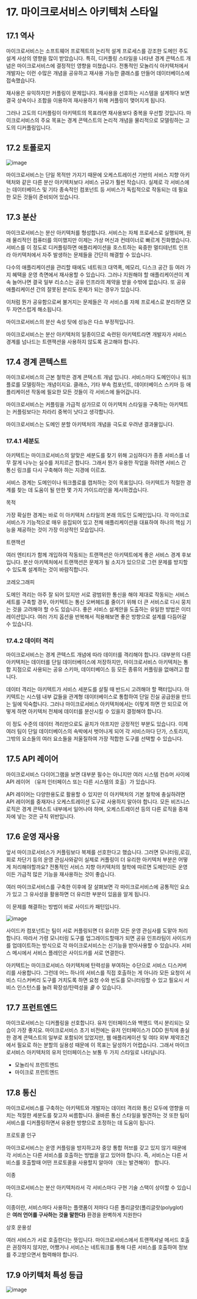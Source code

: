 # 17. 마이크로서비스 아키텍처 스타일

## **17.1** 역사

마이크로서비스는 소프트웨어 프로젝트의 논리적 설계 프로세스를 강조한 도메인 주도 설계 사상의 영향을 많이 받았습니다. 특히, 디커플링 스타일을 나타낸 경계 콘텍스트 개념은 마이크로서비스에 결정적인 영향을 미쳤습니다. 전통적인 모놀리식 아키텍처에서 개발자는 이런 수많은 개념을 공유하고 재사용 가능한 클래스를 만들어 데이터베이스에 접속했습니다.

재사용은 유익하지만 커플링이 문제입니다. 재사용을 선호하는 시스템을 설계하다 보면 결국 상속이나 조합을 이용하여 재사용하기 위해 커플링이 맺어지게 됩니다.

그러나 고도의 디커플링이 아키텍트의 목표라면 재사용보다 중복을 우선할 것입니다. 마이크로서비스의 주요 목표는 경계 콘텍스트의 논리적 개념을 물리적으로 모델링하는 고도의 디커플링입니다.

## 1**7.2** 토폴로지

![image](https://github.com/user-attachments/assets/25fd344c-7b1d-4f55-9e80-89d81b7144a3)

마이크로서비스는 단일 목적만 가지기 때문에 오케스트레이션 기반의 서비스 지향 아키텍처와 같은 다른 분산 아키텍처보다 서비스 규모가 훨씬 작습니다. 실제로 각 서비스에는 데이터베이스 및 기타 종속적인 컴포넌트 등 서비스가 독립적으로 작동되는 데 필요한 모든 것들이 준비되어 있습니다.

## **17.3** 분산

마이크로서비스는 분산 아키텍처를 형성합니다. 서비스는 자체 프로세스로 실행되며, 원래 물리적인 컴퓨터를 의미했지만 이제는 가상 머신과 컨테이너로 빠르게 진화했습니다. 서비스를 이 정도로 디커플링하면 애플리케이션을 호스트하는 육중한 멀티테넌트 인프라 아키텍처에서 자주 발생하는 문제들을 간단히 해결할 수 있습니다.

다수의 애플리케이션을 관리할 때에도 네트워크 대역폭, 메모리, 디스크 공간 등 여러 가지 혜택을 운영 측면에서 재사용할 수 있습니다. 그러나 지원해야 할 애플리케이션이 계속 늘어나면 결국 일부 리소스는 공유 인프라의 제약을 받을 수밖에 없습니다. 또 공유 애플리케이션 간의 잘못된 분리도 문제가 되는 경우가 있습니다.

이처럼 뭔가 공유함으로써 불거지는 문제들은 각 서비스를 자체 프로세스로 분리하면 모두 자연스럽게 해소됩니다. 

마이크로서비스의 분산 속성 탓에 성능은 다소 부정적입니다.

마이크로서비스는 분산 아키텍처의 일종이므로 숙련된 아키텍트라면 개발자가 서비스 경계를 넘나드는 트랜잭션을 사용하지 않도록 권고해야 합니다.

## 1**7.4** 경계 콘텍스트

마이크로서비스의 근본 철학은 경계 콘텍스트 개념 입니다. 서비스마다 도메인이나 워크플로를 모델링하는 개념이지요. 클래스, 기타 부속 컴포넌트, 데이터베이스 스키마 등 애플리케이션 작동에 필요한 모든 것들이 각 서비스에 들어갑니다.

마이크로서비스는 커플링을 가급적 삼가므로 이 아키텍처 스타일을 구축하는 아키텍트는 커플링보다는 차라리 중복이 낫다고 생각합니다.

마이크로서비스는 도메인 분할 아키텍처의 개념을 극도로 우려낸 결과물입니다.

### **17.4.1** 세분도

아키텍트는 마이크로서비스의 알맞은 세분도를 찾기 위해 고심하다가 종종 서비스를 너무 잘게 나누는 실수를 저지르곤 합니다. 그래서 뭔가 유용한 작업을 하려면 서비스 간 통신 링크를 다시 구축해야 하는 지경에 이르죠.

서비스 경계는 도메인이나 워크플로를 캡처하는 것이 목표입니다. 아키텍트가 적절한 경계를 찾는 데 도움이 될 만한 몇 가지 가이드라인을 제시하겠습니다.

목적

가장 확실한 경계는 바로 이 아키텍처 스타일의 본래 의도인 도메인입니다. 각 마이크로서비스가 기능적으로 매우 응집되어 있고 전체 애플리케이션을 대표하여 하나의 핵심 기능을 제공하는 것이 가장 이상적인 모습입니다.

트랜잭션

여러 엔티티가 함께 개입하여 작동되는 트랜잭션은 아키텍트에게 좋은 서비스 경계 후보입니다. 분산 아키텍처에서 트랜잭션은 문제가 될 소지가 있으므로 그런 문제를 방지할 수 있도록 설계하는 것이 바람직합니다.

코레오그래피

도메인 격리는 아주 잘 되어 있지만 서로 광범위한 통신을 해야 제대로 작동되는 서비스 세트를 구축할 경우, 아키텍트는 통신 오버헤드를 줄이기 위해 더 큰 서비스로 다시 뭉치는 것을 고려해야 할 수도 있습니다. 좋은 서비스 설계안을 도출하는 유일한 방법은 이터레이션입니다. 여러 가지 옵션을 반복해서 적용해보면 좋은 방향으로 설계를 다듬어갈 수 있습니다.

### **17.4.2** 데이터 격리

마이크로서비스는 경계 콘텍스트 개념에 따라 데이터를 격리해야 합니다. 대부분의 다른 아키텍처는 데이터를 단일 데이터베이스에 저장하지만, 마이크로서비스 아키텍처는 통합 지점으로 사용되는 공유 스키마, 데이터베이스 등 모든 종류의 커플링을 없애려고 합니다.

데이터 격리는 아키텍트가 서비스 세분도를 살필 때 반드시 고려해야 할 팩터입니다. 아키텍트는 시스템 내부 값들을 관계형 데이터베이스로 통합하여 단일 진실 공급원을 만드는 일에 익숙합니다. 그러나 마이크로서비스 아키텍처에서는 이렇게 하면 안 되므로 어떻게 하면 아키텍처 전체에 데이터를 분산시킬 수 있을지 결정해야 합니다.

이 정도 수준의 데이터 격리만으로도 골치가 아프지만 긍정적인 부분도 있습니다. 이제 여러 팀이 단일 데이터베이스의 속박에서 벗어나게 되어 각 서비스마다 단가, 스토리지, 그밖의 요소들의 여러 요소들을 저울질하여 가장 적합한 도구를 선택할 수 있습니다.

## **17.5 API** 레이어

마이크로서비스 다이어그램을 보면 대부분 필수는 아니지만 여러 시스템 컨슈머 사이에 API 레이어 （유저 인터페이스 또는 다른 시스템의 호출）가 있습니다.

API 레이어는 다양한용도로 활용할 수 있지만 이 아키텍처의 기본 철학에 충실하려면 API 레이어를 중재자나 오케스트레이션 도구로 사용하지 말아야 합니다. 모든 비즈니스 로직은 경계 콘텍스트 내부에서 일어나야 하며, 오케스트레이션 등의 다른 로직을 중재자에 넣는 것은 규칙 위반입니다.

## **17.6** 운영 재사용

앞서 마이크로서비스가 커플링보다 복제를 선호한다고 했습니다.  그러면 모니터링,로깅, 회로 차단기 등의 운영 관심사와같이 실제로 커플링이 더 유리한 아키텍처 부분은 어떻게 처리해야할까요? 전통적인 서비스 지향 아키텍처의 철학에 따르면 도메인이든 운영이든 가급적 많은 기능을 재사용하는 것이 좋습니다.

여러 마이크로서비스를 구축한 이후에 잘 살펴보면 각 마이크로서비스에 공통적인 요소가 있고 그 유사성을 활용하면 더 유리한 부분이 있음을 알게 됩니다.

이 문제를 해결하는 방법이 바로 사이드카 패턴입니다.

![image](https://github.com/user-attachments/assets/d577e103-4d21-4539-a024-34336b64aa17)

사이드카 컴포넌트는 팀이 서로 커플링되면 더 유리한 모든 운영 관심사를 도맡아 처리합니다. 따라서 가령 모니터링 도구를 업그레이드할때가 되면 공유 인프라팀이 사이드카를 업데이트하는 방식으로 각 마이크로서비스는 신기능을 받아사용할 수 있습니다. 서비스 메시에서 서비스 플레인은 사이드카를 서로 연결한다.

아키텍트는 마이크로서비스 아키텍처에 탄력성을 부여하는 수단으로 서비스 디스커버리를 사용합니다. 그런데 어느 하나의 서비스를 직접 호출하는 게 아니라 모든 요청이 서비스 디스커버리 도구를 거치도록 하면 요청 수와 빈도를 모니터링할 수 있고 필요시 서비스 인스턴스를 늘려 확장성/탄력성을 *줄* 수 있습니다.

## 1**7.7** 프런트엔드

마이크로서비스는 디커플링을 선호합니다. 유저 인터페이스와 백엔드 역시 분리되는 모습이 가장 좋지요. 마이크로서비스 초기 비전에는 유저 인터페이스가 DDD 원칙에 충실한 경계 콘텍스트의 일부로 포함되어 있었지만, 웹 애플리케이션 및 여타 외부 제약조건에서 필요로 하는 분할의 실용성 때문에 이 목표는 달성하기 어렵습니다. 그래서 마이크로서비스 아키텍처의 유저 인터페이스는 보통 두 가지 스타일로 나타납니다.

- 모놀리식 프런트엔드
- 마이크로 프런트엔드

## 1**7.8** 통신

마이크로서비스를 구축하는 아키텍트와 개발자는 데이터 격리와 통신 모두에 영향을 미치는 적절한 세분도를 찾고자 씨름합니다. 올바른 통신 스타일을 발견하는 것 또한 팀이 서비스를 디커플링하면서 유용한 방향으로 조정하는 데 도움이 됩니다.

프로토콜 인구

마이크로서비스는 운영 커플링을 방지하고자 중앙 통합 허브를 갖고 있지 않기 때문에 각 서비스는 다른 서비스를 호출하는 방법을 알고 있어야 합니다. 즉, 서비스는 다른 서비스를 호출할때 어떤 프로토콜을 사용할지 알아야（또는 발견해야） 합니다.

이종

마이크로서비스는 분산 아키텍처라서 각 서비스마다 구현 기술 스택이 상이할 수 있습니다.

이종이란, 서비스마다 사용하는 플랫폼이 저마다 다른 폴리글랏(폴리글랏(polyglot)은 **여러 언어를 구사하는 것을 말한다)** 환경을 완벽하게 지원한다

상호 운용성

여러 서비스가 서로 호출한다는 뜻입니다. 마이크로서비스에서 트랜잭셔널 메서드 호출은 권장하지 않지만, 어쨌거나 서비스는 네트워크를 통해 다른 서비스를 호출하여 정보를 주고받으면서 협력해야 합니다.

## **17.9** 아키텍처 특성 등급

![image](https://github.com/user-attachments/assets/d89b5774-1135-4450-86f1-be0ade9c2901)
